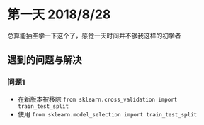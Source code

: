 #  第一天 2018/8/28
总算能抽空学一下这个了，感觉一天时间并不够我这样的初学者
## 遇到的问题与解决

### 问题1
- 在新版本被移除
``` from sklearn.cross_validation import train_test_split ```
- 使用
``` from sklearn.model_selection import train_test_split ```